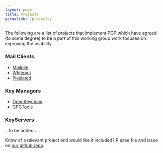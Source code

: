```yaml
---
layout: page
title: Projects
permalink: /projects/
---
```


The following are a list of projects that implement PGP which have agreed (to some degree) to be a part of this working group work focused on improving the usability

### Mail Clients

- [Mailpile](https://mailpile.is)
- [Whiteout](https://whiteout.io)
- [Pixelated](https://pixelated-project.org)


### Key Managers

- [OpenKeychain](http://www.openkeychain.org)
- [GPGTools](https://gpgtools.org) 


### KeyServers

...to be added...

Know of a relevant project and would like it included? Please file and issue on [our github repo](https://github.com/ModernPGP/modernpgp.github.io).